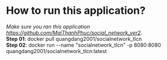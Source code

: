 # How to run this application?
*Make sure you ran this application https://github.com/MaiThanhPhuc/social_network_ver2.* <br>
**Step 01**: docker pull quangdang2001/socialnetwork_tlcn <br>
**Step 02**: docker run --name "socialnetwork_tlcn" -p 8080:8080 quangdang2001/socialnetwork_tlcn:latest
